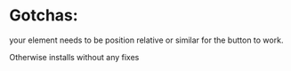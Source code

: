 # Gotchas:

your element needs to be position relative or similar for the button to work.

Otherwise installs without any fixes
